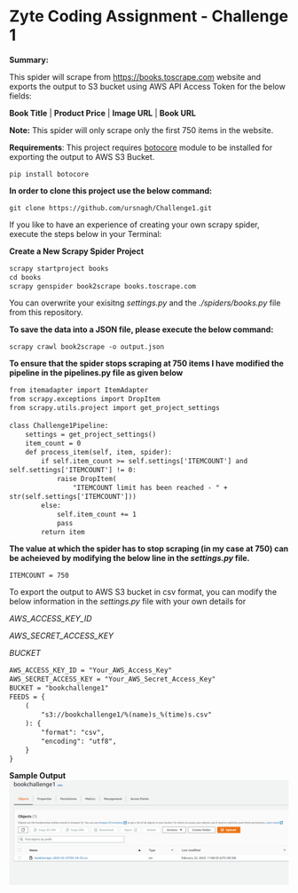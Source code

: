 # Zyte Coding Assignment - Challenge 1
**Summary:**

This spider will scrape from https://books.toscrape.com website and exports the output to S3 bucket using AWS API Access Token for the below fields:

**Book Title**  |  **Product Price**  |  **Image URL**  |  **Book URL**



**Note:** This spider will only scrape only the first 750 items in the website. 

**Requirements**: This project requires [botocore](https://pypi.org/project/botocore) module to be installed for exporting the output to AWS S3 Bucket.

```
pip install botocore
```

**In order to clone this project use the below command:**

```
git clone https://github.com/ursnagh/Challenge1.git
```

If you like to have an experience of creating your own scrapy spider, execute the steps below in your Terminal: 

**Create a New Scrapy Spider Project**

```
scrapy startproject books
cd books
scrapy genspider book2scrape books.toscrape.com
```

You can overwrite your exisitng *settings.py* and the *./spiders/books.py* file from this repository.

**To save the data into a JSON file, please execute the below command:**

```
scrapy crawl book2scrape -o output.json
```

**To ensure that the spider stops scraping at 750 items I have modified the pipeline in the pipelines.py file as given below**

```
from itemadapter import ItemAdapter
from scrapy.exceptions import DropItem
from scrapy.utils.project import get_project_settings

class Challenge1Pipeline:
    settings = get_project_settings()
    item_count = 0
    def process_item(self, item, spider):
        if self.item_count >= self.settings['ITEMCOUNT'] and self.settings['ITEMCOUNT'] != 0:
            raise DropItem(
                "ITEMCOUNT limit has been reached - " + str(self.settings['ITEMCOUNT']))
        else:
            self.item_count += 1
            pass
        return item
```

**The value at which the spider has to stop scraping (in my case at 750) can be acheieved by modifying the below line in the *settings.py* file.**

```
ITEMCOUNT = 750
```

To export the output to AWS S3 bucket in csv format, you can modify the below information in the *settings.py* file with your own details for 

*AWS_ACCESS_KEY_ID* 

*AWS_SECRET_ACCESS_KEY*

*BUCKET*

```
AWS_ACCESS_KEY_ID = "Your_AWS_Access_Key"
AWS_SECRET_ACCESS_KEY = "Your_AWS_Secret_Access_Key"
BUCKET = "bookchallenge1"
FEEDS = {
    (
        "s3://bookchallenge1/%(name)s_%(time)s.csv"
    ): {
        "format": "csv",
        "encoding": "utf8",
    }
}
```
**Sample Output**
![output](book_challenge.PNG)
